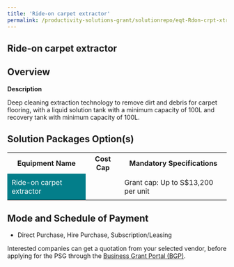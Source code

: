 ```yaml
---
title: 'Ride-on carpet extractor'
permalink: /productivity-solutions-grant/solutionrepo/eqt-Rdon-crpt-xtrctor-Clnng
---
```


## Ride-on carpet extractor

## Overview

**Description**

Deep cleaning extraction technology to remove dirt and debris for carpet flooring, with a liquid solution tank with a minimum capacity of 100L and recovery tank with minimum capacity of 100L.

## Solution Packages Option(s)

<table>
<tr>
<th><b>Equipment Name</b></th>
<th><b>Cost Cap</b></th>
<th><b>Mandatory Specifications</b></th>
</tr>
<tr>
<td style='padding: 10px; background-color: #037E8A; color: #FFFFFF;'>Ride-on carpet extractor</td>
<td style='padding: 10px;'></td>
<td style='padding: 10px;'>Grant cap: Up to S$13,200 per unit</td>
</tr>
</table>

## Mode and Schedule of Payment

 - Direct Purchase, Hire Purchase, Subscription/Leasing

Interested companies can get a quotation from your selected vendor, before applying for the PSG through the <a href='https://www.businessgrants.gov.sg/' target='_blank' rel='noopener'>Business Grant Portal (BGP)</a>.

<script src="/jquery/resize-tables.js"></script>
